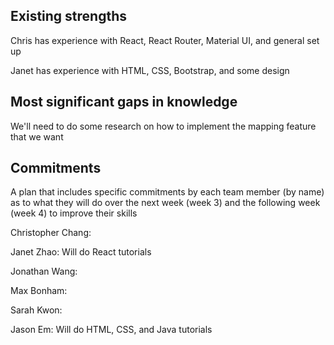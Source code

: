 ## Existing strengths

Chris has experience with React, React Router, Material UI, and general set up

Janet has experience with HTML, CSS, Bootstrap, and some design

## Most significant gaps in knowledge

We'll need to do some research on how to implement the mapping feature that we want

## Commitments
A plan that includes specific commitments by each team member (by name) as to what they will do over the next week (week 3) and the following week (week 4) to improve their skills

Christopher Chang: 

Janet Zhao: Will do React tutorials

Jonathan Wang: 

Max Bonham:

Sarah Kwon:

Jason Em: Will do HTML, CSS, and Java tutorials
